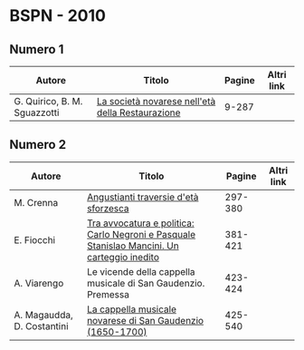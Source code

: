 # BSPN - 2010

## Numero 1

| Autore                       | Titolo                                                                                        | Pagine | Altri link |
|------------------------------|-----------------------------------------------------------------------------------------------|--------|------------|
| G. Quirico, B. M. Sguazzotti | [La società novarese nell'età della Restaurazione](http://www.ssno.it/BSPNo/bspn_2010-1.html) | 9-287  |            |

## Numero 2

| Autore                     | Titolo                                                                                                                                     | Pagine  | Altri link |
|----------------------------|--------------------------------------------------------------------------------------------------------------------------------------------|---------|------------|
| M. Crenna                  | [Angustianti traversie d'età sforzesca](http://www.ssno.it/BSPNo/bspn_2010-2.html#1)                                                       | 297-380 |            |
| E. Fiocchi                 | [Tra avvocatura e politica: Carlo Negroni e Pasquale Stanislao Mancini. Un carteggio inedito](http://www.ssno.it/BSPNo/bspn_2010-2.html#2) | 381-421 |            |
| A. Viarengo                | Le vicende della cappella musicale di San Gaudenzio. Premessa                                                                              | 423-424 |            |
| A. Magaudda, D. Costantini | [La cappella musicale novarese di San Gaudenzio (1650-1700)](http://www.ssno.it/BSPNo/bspn_2010-2.html#3)                                  | 425-540 |            |
